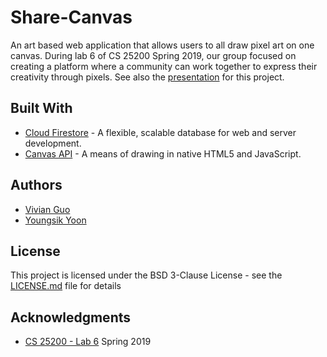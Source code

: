 # Share-Canvas
An art based web application that allows users to all draw pixel art on one canvas. During lab 6 of CS 25200 Spring 2019, our group focused on creating a platform where a community can work together to express their creativity through pixels. See also the [presentation](https://docs.google.com/presentation/d/1P97DYi8oPv9WlyLbSk1aWVNysDpXq2ktMA6_V9mf8m0/edit?usp=sharing) for this project.

## Built With
* [Cloud Firestore](https://firebase.google.com/docs/firestore/) - A flexible, scalable database for web and server development.
* [Canvas API](https://developer.mozilla.org/en-US/docs/Web/API/Canvas_API) - A means of drawing in native HTML5 and JavaScript.

## Authors
* [Vivian Guo](https://github.com/vivian-guo9)
* [Youngsik Yoon](https://github.com/JeroSik)

## License
This project is licensed under the BSD 3-Clause License - see the [LICENSE.md](LICENSE.md) file for details

## Acknowledgments
* [CS 25200 - Lab 6](https://docs.google.com/document/d/e/2PACX-1vR7zRk3wCPBhAQtPBraFqgTyU6-OPFidWGsTVBB9rVFcMefncK_hYHP740itDoc85mS-mOe3HdPS9wC/pub) Spring 2019
